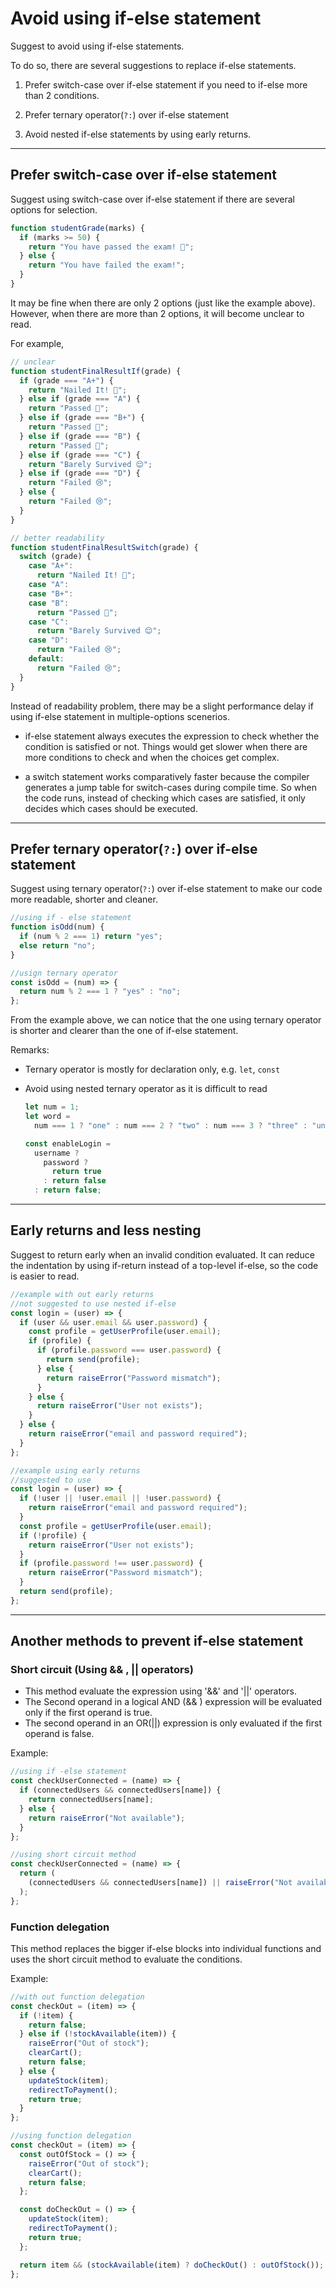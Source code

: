 # Avoid using if-else statement

Suggest to avoid using if-else statements.

To do so, there are several suggestions to replace if-else statements.

1. Prefer switch-case over if-else statement if you need to if-else more than 2 conditions.

2. Prefer ternary operator(`?:`) over if-else statement

3. Avoid nested if-else statements by using early returns.

---

## Prefer switch-case over if-else statement

Suggest using switch-case over if-else statement if there are several options for selection.

```js
function studentGrade(marks) {
  if (marks >= 50) {
    return "You have passed the exam! 🥳";
  } else {
    return "You have failed the exam!";
  }
}
```

It may be fine when there are only 2 options (just like the example above). However, when there are more than 2 options, it will become unclear to read.

For example,

```js
// unclear
function studentFinalResultIf(grade) {
  if (grade === "A+") {
    return "Nailed It! 🥳";
  } else if (grade === "A") {
    return "Passed 💃";
  } else if (grade === "B+") {
    return "Passed 💃";
  } else if (grade === "B") {
    return "Passed 💃";
  } else if (grade === "C") {
    return "Barely Survived 😌";
  } else if (grade === "D") {
    return "Failed 😢";
  } else {
    return "Failed 😢";
  }
}

// better readability
function studentFinalResultSwitch(grade) {
  switch (grade) {
    case "A+":
      return "Nailed It! 🥳";
    case "A":
    case "B+":
    case "B":
      return "Passed 💃";
    case "C":
      return "Barely Survived 😌";
    case "D":
      return "Failed 😢";
    default:
      return "Failed 😢";
  }
}
```

Instead of readability problem, there may be a slight performance delay if using if-else statement in multiple-options scenerios.

- if-else statement always executes the expression to check whether the condition is satisfied or not. Things would get slower when there are more conditions to check and when the choices get complex.

- a switch statement works comparatively faster because the compiler generates a jump table for switch-cases during compile time. So when the code runs, instead of checking which cases are satisfied, it only decides which cases should be executed.

---

## Prefer ternary operator(`?:`) over if-else statement

Suggest using ternary operator(`?:`) over if-else statement to make our code more readable, shorter and cleaner.

```js
//using if - else statement
function isOdd(num) {
  if (num % 2 === 1) return "yes";
  else return "no";
}

//usign ternary operator
const isOdd = (num) => {
  return num % 2 === 1 ? "yes" : "no";
};
```

From the example above, we can notice that the one using ternary operator is shorter and clearer than the one of if-else statement.

Remarks:

- Ternary operator is mostly for declaration only, e.g. `let`, `const`

- Avoid using nested ternary operator as it is difficult to read

  ```js
  let num = 1;
  let word =
    num === 1 ? "one" : num === 2 ? "two" : num === 3 ? "three" : "unknown";
  ```

  ```js
  const enableLogin =
    username ?
      password ?
        return true
      : return false
    : return false;
  ```

---

## Early returns and less nesting

Suggest to return early when an invalid condition evaluated. It can reduce the indentation by using if-return instead of a top-level if-else, so the code is easier to read.

```js
//example with out early returns
//not suggested to use nested if-else
const login = (user) => {
  if (user && user.email && user.password) {
    const profile = getUserProfile(user.email);
    if (profile) {
      if (profile.password === user.password) {
        return send(profile);
      } else {
        return raiseError("Password mismatch");
      }
    } else {
      return raiseError("User not exists");
    }
  } else {
    return raiseError("email and password required");
  }
};

//example using early returns
//suggested to use
const login = (user) => {
  if (!user || !user.email || !user.password) {
    return raiseError("email and password required");
  }
  const profile = getUserProfile(user.email);
  if (!profile) {
    return raiseError("User not exists");
  }
  if (profile.password !== user.password) {
    return raiseError("Password mismatch");
  }
  return send(profile);
};
```

---

## Another methods to prevent if-else statement

### Short circuit (Using && , || operators)

- This method evaluate the expression using '&&' and '||' operators.
- The Second operand in a logical AND (&& ) expression will be evaluated only if the first operand is true.
- The second operand in an OR(||) expression is only evaluated if the first operand is false.

Example:

```js
//using if -else statement
const checkUserConnected = (name) => {
  if (connectedUsers && connectedUsers[name]) {
    return connectedUsers[name];
  } else {
    return raiseError("Not available");
  }
};

//using short circuit method
const checkUserConnected = (name) => {
  return (
    (connectedUsers && connectedUsers[name]) || raiseError("Not available")
  );
};
```

### Function delegation

This method replaces the bigger if-else blocks into individual functions and uses the short circuit method to evaluate the conditions.

Example:

```js
//with out function delegation
const checkOut = (item) => {
  if (!item) {
    return false;
  } else if (!stockAvailable(item)) {
    raiseError("Out of stock");
    clearCart();
    return false;
  } else {
    updateStock(item);
    redirectToPayment();
    return true;
  }
};

//using function delegation
const checkOut = (item) => {
  const outOfStock = () => {
    raiseError("Out of stock");
    clearCart();
    return false;
  };

  const doCheckOut = () => {
    updateStock(item);
    redirectToPayment();
    return true;
  };

  return item && (stockAvailable(item) ? doCheckOut() : outOfStock());
};
```
